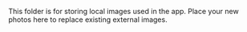 This folder is for storing local images used in the app.
Place your new photos here to replace existing external images.
